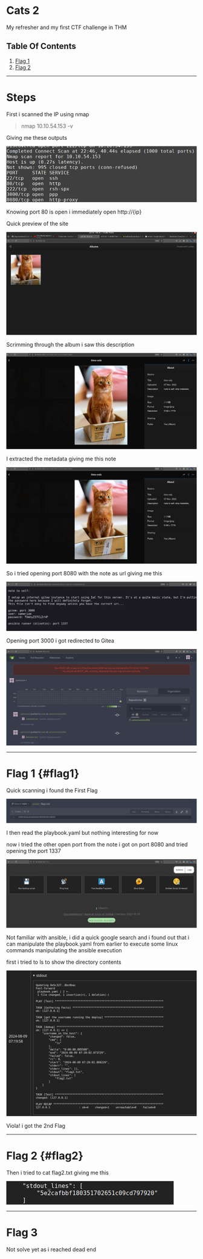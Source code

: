 # Cats 2

My refresher and my first CTF challenge in THM

## Table Of Contents

1. [Flag 1](#flag1)
2. [Flag 2](#flag2)
---
# Steps

First i scanned the IP using nmap
>nmap 10.10.54.153 -v

Giving me these outputs

![alt text](image.png)

Knowing port 80 is open i immediately open http://{ip}

Quick preview of the site 

![alt text](image-1.png)

Scrimming through the album i saw this description

![alt text](image-2.png)

I extracted the metadata giving me this note

![alt text](image-3.png)

So i tried opening port 8080 with the note as url giving me this 

![alt text](image-5.png)

Opening port 3000 i got redirected to Gitea

![alt text](image-7.png)

---
# Flag 1 {#flag1}
Quick scanning i found the First Flag

![alt text](image-9.png)

I then read the playbook.yaml but nothing interesting for now

now i tried the other open port from the note i got on port 8080 and tried opening the port 1337 

![alt text](image-10.png)

Not familiar with ansible, i did a quick google search and i found out that i can manipulate the playbook.yaml from earlier to execute some linux commands manipulating the ansible execution

first i tried to ls to show the directory contents 

![alt text](image-12.png)

Viola! i got the 2nd Flag

---
# Flag 2 {#flag2}

Then i tried to cat flag2.txt giving me this 

![alt text](image-13.png)

---

# Flag 3

Not solve yet as i reached dead end